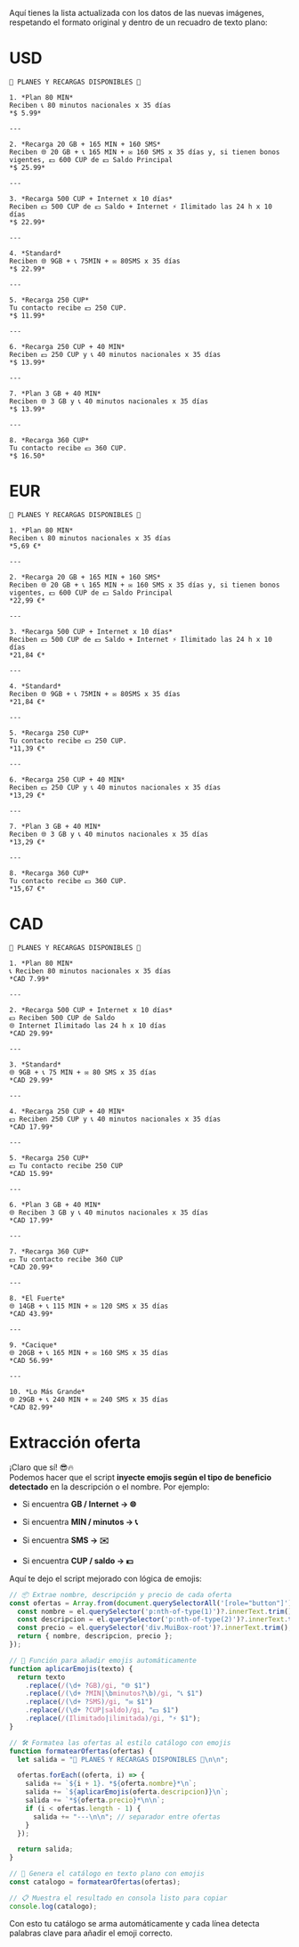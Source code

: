 Aquí tienes la lista actualizada con los datos de las nuevas imágenes, respetando el formato original y dentro de un recuadro de texto plano:

# USD
```
📱 PLANES Y RECARGAS DISPONIBLES 📱

1. *Plan 80 MIN*
Reciben 📞 80 minutos nacionales x 35 días
*$ 5.99*

---

2. *Recarga 20 GB + 165 MIN + 160 SMS*
Reciben 🌐 20 GB + 📞 165 MIN + ✉️ 160 SMS x 35 días y, si tienen bonos vigentes, 💵 600 CUP de 💵 Saldo Principal
*$ 25.99*

---

3. *Recarga 500 CUP + Internet x 10 días*
Reciben 💵 500 CUP de 💵 Saldo + Internet ⚡ Ilimitado las 24 h x 10 días
*$ 22.99*

---

4. *Standard*
Reciben 🌐 9GB + 📞 75MIN + ✉️ 80SMS x 35 días
*$ 22.99*

---

5. *Recarga 250 CUP*
Tu contacto recibe 💵 250 CUP.
*$ 11.99*

---

6. *Recarga 250 CUP + 40 MIN*
Reciben 💵 250 CUP y 📞 40 minutos nacionales x 35 días
*$ 13.99*

---

7. *Plan 3 GB + 40 MIN*
Reciben 🌐 3 GB y 📞 40 minutos nacionales x 35 días
*$ 13.99*

---

8. *Recarga 360 CUP*
Tu contacto recibe 💵 360 CUP.
*$ 16.50*
```
# EUR

```
📱 PLANES Y RECARGAS DISPONIBLES 📱

1. *Plan 80 MIN*
Reciben 📞 80 minutos nacionales x 35 días
*5,69 €*

---

2. *Recarga 20 GB + 165 MIN + 160 SMS*
Reciben 🌐 20 GB + 📞 165 MIN + ✉️ 160 SMS x 35 días y, si tienen bonos vigentes, 💵 600 CUP de 💵 Saldo Principal
*22,99 €*

---

3. *Recarga 500 CUP + Internet x 10 días*
Reciben 💵 500 CUP de 💵 Saldo + Internet ⚡ Ilimitado las 24 h x 10 días
*21,84 €*

---

4. *Standard*
Reciben 🌐 9GB + 📞 75MIN + ✉️ 80SMS x 35 días
*21,84 €*

---

5. *Recarga 250 CUP*
Tu contacto recibe 💵 250 CUP.
*11,39 €*

---

6. *Recarga 250 CUP + 40 MIN*
Reciben 💵 250 CUP y 📞 40 minutos nacionales x 35 días
*13,29 €*

---

7. *Plan 3 GB + 40 MIN*
Reciben 🌐 3 GB y 📞 40 minutos nacionales x 35 días
*13,29 €*

---

8. *Recarga 360 CUP*
Tu contacto recibe 💵 360 CUP.
*15,67 €*
```

# CAD

```
📱 PLANES Y RECARGAS DISPONIBLES 📱
⠀
1. *Plan 80 MIN*  
📞 Reciben 80 minutos nacionales x 35 días  
*CAD 7.99*  
⠀
---  
⠀
2. *Recarga 500 CUP + Internet x 10 días*  
💵 Reciben 500 CUP de Saldo  
🌐 Internet Ilimitado las 24 h x 10 días  
*CAD 29.99*  
⠀
---  
⠀
3. *Standard*  
🌐 9GB + 📞 75 MIN + ✉️ 80 SMS x 35 días  
*CAD 29.99*  
⠀
---  
⠀
4. *Recarga 250 CUP + 40 MIN*  
💵 Reciben 250 CUP y 📞 40 minutos nacionales x 35 días  
*CAD 17.99*  
⠀
---  
⠀
5. *Recarga 250 CUP*  
💵 Tu contacto recibe 250 CUP  
*CAD 15.99*  
⠀
---  
⠀
6. *Plan 3 GB + 40 MIN*  
🌐 Reciben 3 GB y 📞 40 minutos nacionales x 35 días  
*CAD 17.99*  
⠀
---  
⠀
7. *Recarga 360 CUP*  
💵 Tu contacto recibe 360 CUP  
*CAD 20.99*  
⠀
---  
⠀
8. *El Fuerte*  
🌐 14GB + 📞 115 MIN + ✉️ 120 SMS x 35 días  
*CAD 43.99*  
⠀
---  
⠀
9. *Cacique*  
🌐 20GB + 📞 165 MIN + ✉️ 160 SMS x 35 días  
*CAD 56.99*  
⠀
---  
⠀
10. *Lo Más Grande*  
🌐 29GB + 📞 240 MIN + ✉️ 240 SMS x 35 días  
*CAD 82.99*  

```


# Extracción oferta

¡Claro que sí! 😎🔥  
Podemos hacer que el script **inyecte emojis según el tipo de beneficio detectado** en la descripción o el nombre. Por ejemplo:

- Si encuentra **GB / Internet → 🌐**
    
- Si encuentra **MIN / minutos → 📞**
    
- Si encuentra **SMS → ✉️**
    
- Si encuentra **CUP / saldo → 💵**
    

Aquí te dejo el script mejorado con lógica de emojis:

```javascript
// 📦 Extrae nombre, descripción y precio de cada oferta
const ofertas = Array.from(document.querySelectorAll('[role="button"]')).map(el => {
  const nombre = el.querySelector('p:nth-of-type(1)')?.innerText.trim();
  const descripcion = el.querySelector('p:nth-of-type(2)')?.innerText.trim();
  const precio = el.querySelector('div.MuiBox-root')?.innerText.trim();
  return { nombre, descripcion, precio };
});

// 🎨 Función para añadir emojis automáticamente
function aplicarEmojis(texto) {
  return texto
    .replace(/(\d+ ?GB)/gi, "🌐 $1")
    .replace(/(\d+ ?MIN|\bminutos?\b)/gi, "📞 $1")
    .replace(/(\d+ ?SMS)/gi, "✉️ $1")
    .replace(/(\d+ ?CUP|saldo)/gi, "💵 $1")
    .replace(/(Ilimitado|ilimitada)/gi, "⚡ $1");
}

// 🛠️ Formatea las ofertas al estilo catálogo con emojis
function formatearOfertas(ofertas) {
  let salida = "📱 PLANES Y RECARGAS DISPONIBLES 📱\n\n";

  ofertas.forEach((oferta, i) => {
    salida += `${i + 1}. *${oferta.nombre}*\n`;
    salida += `${aplicarEmojis(oferta.descripcion)}\n`;
    salida += `*${oferta.precio}*\n\n`;
    if (i < ofertas.length - 1) {
      salida += "---\n\n"; // separador entre ofertas
    }
  });

  return salida;
}

// 🚀 Genera el catálogo en texto plano con emojis
const catalogo = formatearOfertas(ofertas);

// 📋 Muestra el resultado en consola listo para copiar
console.log(catalogo);
```

Con esto tu catálogo se arma automáticamente y cada línea detecta palabras clave para añadir el emoji correcto.